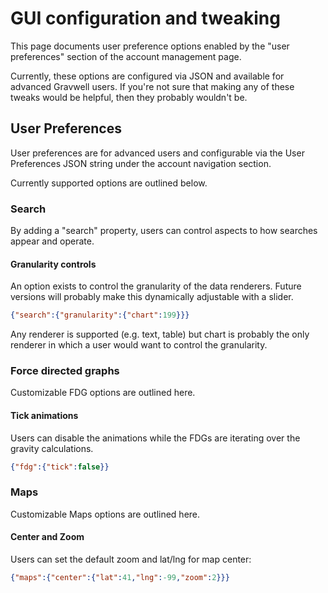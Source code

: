 # GUI configuration and tweaking

This page documents user preference options enabled by the "user preferences" section of the account management page.

Currently, these options are configured via JSON and available for advanced Gravwell users. If you're not sure that making any of these tweaks would be helpful, then they probably wouldn't be.


## User Preferences

User preferences are for advanced users and configurable via the User Preferences JSON string under the account navigation section.

Currently supported options are outlined below.

### Search

By adding a "search" property, users can control aspects to how searches appear and operate.


#### Granularity controls

An option exists to control the granularity of the data renderers. Future versions will probably make this dynamically adjustable with a slider.

```json
{"search":{"granularity":{"chart":199}}}
```

Any renderer is supported (e.g. text, table) but chart is probably the only renderer in which a user would want to control the granularity.

### Force directed graphs

Customizable FDG options are outlined here.

#### Tick animations

Users can disable the animations while the FDGs are iterating over the gravity calculations.

```json
{"fdg":{"tick":false}}
```

### Maps

Customizable Maps options are outlined here.

#### Center and Zoom

Users can set the default zoom and lat/lng for map center:

```json
{"maps":{"center":{"lat":41,"lng":-99,"zoom":2}}}
```
